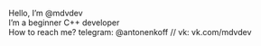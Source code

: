 Hello, I’m @mdvdev <br/>
I’m a beginner C++ developer <br/>
How to reach me? telegram: @antonenkoff  // vk: vk.com/mdvdev

<!---
a-nizier/a-nizier is a ✨ special ✨ repository because its `README.md` (this file) appears on your GitHub profile.
You can click the Preview link to take a look at your changes.
--->
